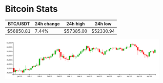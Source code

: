 # Bitcoin Stats

BTC/USDT|24h change|24h high|24h low|
|---|---|---|---|
|$56850.81|7.44%|$57385.00|$52330.94|

<img src="./chart.svg">
